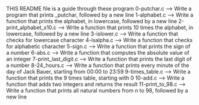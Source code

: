 THIS README file is a guide through these program
0-putchar.c --> Write a program that prints _putchar, followed by a new line
1-alphabet.c --> Write a function that prints the alphabet, in lowercase, followed by a new line
2-print_alphabet_x10.c --> Write a function that prints 10 times the alphabet, in lowercase, followed by a new line
3-islower.c --> Write a function that checks for lowercase character
4-isalpha.c --> Write a function that checks for alphabetic character
5-sign.c --> Write a function that prints the sign of a number
6-abs.c --> Write a function that computes the absolute value of an integer
7-print_last_digit.c --> Write a function that prints the last digit of a number
8-24_hours.c --> Write a function that prints every minute of the day of Jack Bauer, starting from 00:00 to 23:59
9-times_table.c --> Write a function that prints the 9 times table, starting with 0
10-add.c --> Write a function that adds two integers and returns the result
11-print_to_98.c --> Write a function that prints all natural numbers from n to 98, followed by a new line
